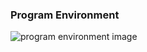 ### Program Environment
<img src ="https://user-images.githubusercontent.com/65363069/103956049-b2bfa800-5115-11eb-9b47-897d93aceacf.png" alt="program environment image"/>
